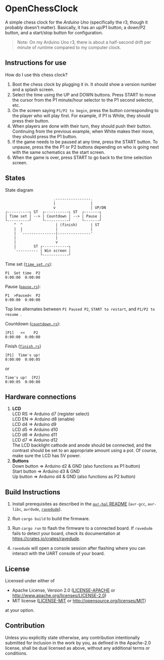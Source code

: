 # OpenChessClock

A simple chess clock for the _Arduino Uno_ (specifically the r3, though it
probably doesn't matter). Basically, it has an up/P1 button, a down/P2 button,
and a start/stop button for configuration.

> Note: On my Arduino Uno r3, there is about a half-second drift per minute of
> runtime compared to my computer clock.

## Instructions for use

How do I use this chess clock?

1. Boot the chess clock by plugging it in. It should show a version number and a
   splash screen.
2. Select the time using the UP and DOWN buttons. Press START to move the cursor
   from the P1 minute/hour selector to the P1 second selector, etc.
3. On the screen saying `P1/P2 to begin`, press the button corresponding to the
   player who will play first. For example, if P1 is White, they should press
   their button.
4. When players are done with their turn, they should push their button.
   Continuing from the previous example, when White makes their move, they
   should press the P1 button.
5. If the game needs to be paused at any time, press the START button. To
   unpause, press the the P1 or P2 buttons depending on who is going next with
   the same schematics as the start screen.
6. When the game is over, press START to go back to the time selection screen.

## States

State diagram

```
                      .----------------.
                      |                |
                      v                | UP/DN
┌----------┐ ST  ┌-----------┐ ST  ┌-------┐
| Time set | --> | Countdown | --> | Pause |
└----------┘     └-----------┘     └-------┘
    ^  ^               | (finish)      | ST
    |  |               |               |
    |  `---------------|---------------'
    |                  |
    |                  v
    |        ST ┌------------┐
    `---------- | Win screen |
                └------------┘
```

Time set ([`time_set.rs`](./src/time_set.rs)):

```
P1  Set time  P2
0:00:00  0:00:00
```

Pause ([`pause.rs`](./src/pause.rs)):

```
P1  >Paused<  P2
0:00:00  0:00:00
```

Top line alternates between `P1 Paused P2`, `START to restart`, and
`P1/P2 to resume `.

Countdown ([`countdown.rs`](./src/countdown.rs)):

```
[P1]   <<    P2
0:00:00  0:00:00
```

Finish ([`finish.rs`](./src/finish.rs))

```
[P1]  Time's up!
0:00:00  0:00:05
```

or

```
Time's up!  [P2]
0:00:05  0:00:00
```

## Hardware connections

1. **LCD**  
   LCD RS => Arduino d7 (register select)  
   LCD EN => Arduino d8 (enable)  
   LCD d4 => Arduino d9  
   LCD d5 => Arduino d10  
   LCD d6 => Arduino d11  
   LCD d7 => Arduino d12  
   The LCD backlight cathode and anode should be connected, and the contrast
   should be set to an appropriate amount using a pot. Of course, make sure the
   LCD has 5V power.
2. **Buttons**  
   Down button => Arduino d2 & GND (also functions as P1 button)  
   Start button => Arduino d3 & GND  
   Up button => Arduino d4 & GND (also functions as P2 button)

## Build Instructions

1. Install prerequisites as described in the [`avr-hal` README] (`avr-gcc`,
   `avr-libc`, `avrdude`, [`ravedude`]).

2. Run `cargo build` to build the firmware.

3. Run `cargo run` to flash the firmware to a connected board. If `ravedude`
   fails to detect your board, check its documentation at
   <https://crates.io/crates/ravedude>.

4. `ravedude` will open a console session after flashing where you can interact
   with the UART console of your board.

[`avr-hal` README]: https://github.com/Rahix/avr-hal#readme
[`ravedude`]: https://crates.io/crates/ravedude

## License

Licensed under either of

- Apache License, Version 2.0 ([LICENSE-APACHE](LICENSE-APACHE) or
  <http://www.apache.org/licenses/LICENSE-2.0>)
- MIT license ([LICENSE-MIT](LICENSE-MIT) or
  <http://opensource.org/licenses/MIT>)

at your option.

## Contribution

Unless you explicitly state otherwise, any contribution intentionally submitted
for inclusion in the work by you, as defined in the Apache-2.0 license, shall be
dual licensed as above, without any additional terms or conditions.
